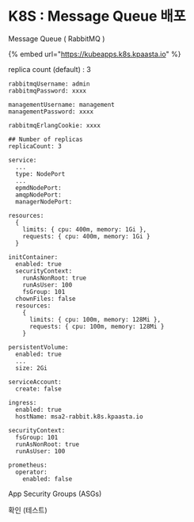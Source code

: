 # K8S : Message Queue 배포

Message Queue \( RabbitMQ \)

{% embed url="https://kubeapps.k8s.kpaasta.io" %}

replica count \(default\) : 3 

```text
rabbitmqUsername: admin
rabbitmqPassword: xxxx

managementUsername: management
managementPassword: xxxx

rabbitmqErlangCookie: xxxx

## Number of replicas 
replicaCount: 3

service:
  ...
  type: NodePort
  ...
  epmdNodePort: 
  amqpNodePort: 
  managerNodePort: 
  
resources:
  {
    limits: { cpu: 400m, memory: 1Gi },
    requests: { cpu: 400m, memory: 1Gi }
  }  
  
initContainer:
  enabled: true
  securityContext:
    runAsNonRoot: true
    runAsUser: 100
    fsGroup: 101
  chownFiles: false
  resources:
    {
      limits: { cpu: 100m, memory: 128Mi },
      requests: { cpu: 100m, memory: 128Mi }
    }
    
persistentVolume:
  enabled: true    
  ...
  size: 2Gi

serviceAccount:
  create: false
      
ingress:
  enabled: true
  hostName: msa2-rabbit.k8s.kpaasta.io   

securityContext:
  fsGroup: 101
  runAsNonRoot: true
  runAsUser: 100

prometheus:       
  operator:     
    enabled: false
```

App Security Groups \(ASGs\)

확인 \(테스트\)

